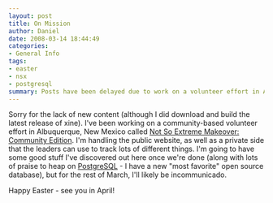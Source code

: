 ```yaml
---
layout: post
title: On Mission
author: Daniel
date: 2008-03-14 18:44:49
categories:
- General Info
tags:
- easter
- nsx
- postgresql
summary: Posts have been delayed due to work on a volunteer effort in Albuquerque, New Mexico
---
```


Sorry for the lack of new content (although I did download and build the latest release of xine). I've been working on a community-based volunteer effort in Albuquerque, New Mexico called [Not So Extreme Makeover: Community Edition][nsx]. I'm handling the public website, as well as a private side that the leaders can use to track lots of different things. I'm going to have some good stuff I've discovered out here once we're done (along with lots of praise to heap on [PostgreSQL][pg] - I have a new "most favorite" open source database), but for the rest of March, I'll likely be incommunicado.

Happy Easter - see you in April!


[nsx]: //djs-consulting.com/applications/nsx "Not So Extreme Makeover: Community Edition &bull; DJS Consulting"
[pg]:  //www.postgresql.org

